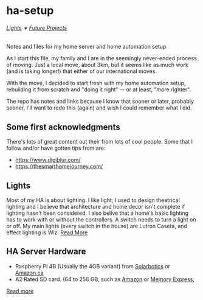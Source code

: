 # ha-setup
###### [Lights](./lights.md) ∗ [Future Projects](future.md)
Notes and files for my home server and home automation setup

As I start this file, my family and I are in the seemingly never-ended process of moving. Just a local move, about 3km, but it seems like as much work (and is taking longer!) that either of our international moves.

With the move, I decided to start fresh with my home automation setup, rebuilding it from scratch and "doing it right" -- or at least, "more righter".

The repo has notes and links because I know that sooner or later, probably sooner, I'll want to redo this (again) and wish I could remember what I did.

## Some first acknowledgments
There's lots of great content out their from lots of cool people. Some that I follow and/or have gotten tips from are:

+ https://www.digiblur.com/
+ https://thesmarthomejourney.com/

## Lights
Most of my HA is about lighting. I like light; I used to design theatrical lighting and I believe that architecture and home decor isn't complete if lighting hasn't been considered. I also belive that a home's basic lighting has to work with or without the controllers. A switch needs to turn a light on or off.  My main lights (every switch in the house) are Lutron Caseta, and effect lighting is Wiz. [Read More](./lights.md) 

## HA Server Hardware
+ Raspberry Pi 4B (Usually the 4GB variant) from [Solarbotics](https://www.solarbotics.com/product/701298) or [Amazon.ca](https://www.amazon.ca/CanaKit-Raspberry-Pi-Extreme-Kit/dp/B09Q4TQBSZ)
+ A2 Rated SD card. (64 to 256 GB, such as [Amazon](https://www.amazon.ca/Sandisk-SDSQXA2-064G-GN6MA-Extreme-microSD-Adapter/dp/B07FCMBLV6/ref=asc_df_B07FCMBLV6/?tag=googleshopc0c-20&linkCode=df0&hvadid=292991886665&hvpos=&hvnetw=g&hvrand=16254340582647489826&hvpone=&hvptwo=&hvqmt=&hvdev=c&hvdvcmdl=&hvlocint=&hvlocphy=1001801&hvtargid=pla-523573402313&psc=1) or [Memory Express](https://www.memoryexpress.com/Products/MX75645),

[Read more](./pi.md)



